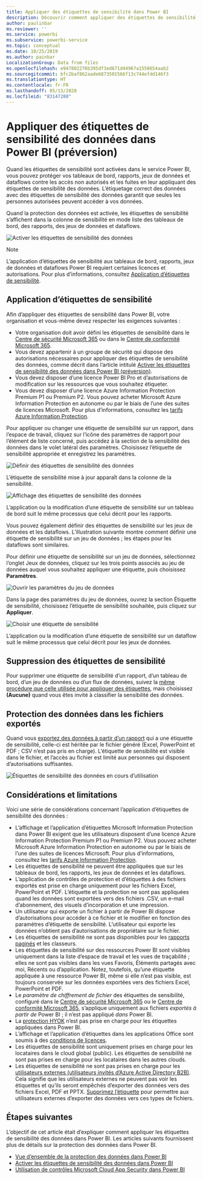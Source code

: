 ```yaml
---
title: Appliquer des étiquettes de sensibilité dans Power BI
description: Découvrir comment appliquer des étiquettes de sensibilité des données dans Power BI
author: paulinbar
ms.reviewer: ''
ms.service: powerbi
ms.subservice: powerbi-service
ms.topic: conceptual
ms.date: 10/25/2019
ms.author: painbar
LocalizationGroup: Data from files
ms.openlocfilehash: e947802276b395df3ed671d44967a1558654aab2
ms.sourcegitcommit: bfc2baf862aade6873501566f13c744efdd146f3
ms.translationtype: HT
ms.contentlocale: fr-FR
ms.lasthandoff: 05/13/2020
ms.locfileid: "83147280"
---
```

# <a name="apply-data-sensitivity-labels-in-power-bi-preview"></a>Appliquer des étiquettes de sensibilité des données dans Power BI (préversion)

Quand les étiquettes de sensibilité sont activées dans le service Power BI, vous pouvez protéger vos tableaux de bord, rapports, jeux de données et dataflows contre les accès non autorisés et les fuites en leur appliquant des étiquettes de sensibilité des données. L’étiquetage correct des données avec des étiquettes de sensibilité des données garantit que seules les personnes autorisées peuvent accéder à vos données.

Quand la protection des données est activée, les étiquettes de sensibilité s’affichent dans la colonne de sensibilité en mode liste des tableaux de bord, des rapports, des jeux de données et dataflows.

![Activer les étiquettes de sensibilité des données](media/service-security-apply-data-sensitivity-labels/apply-data-sensitivity-labels-01.png)

> [!NOTE]
> L’application d’étiquettes de sensibilité aux tableaux de bord, rapports, jeux de données et dataflows Power BI requiert certaines licences et autorisations. Pour plus d’informations, consultez [Application d’étiquettes de sensibilité](#applying-sensitivity-labels).

## <a name="applying-sensitivity-labels"></a>Application d’étiquettes de sensibilité

Afin d’appliquer des étiquettes de sensibilité dans Power BI, votre organisation et vous-même devez respecter les exigences suivantes :

* Votre organisation doit avoir défini les étiquettes de sensibilité dans le [Centre de sécurité Microsoft 365](https://security.microsoft.com/) ou dans le [Centre de conformité Microsoft 365](https://compliance.microsoft.com/).
* Vous devez appartenir à un groupe de sécurité qui dispose des autorisations nécessaires pour appliquer des étiquettes de sensibilité des données, comme décrit dans l’article intitulé [Activer les étiquettes de sensibilité des données dans Power BI (préversion)](../admin/service-security-enable-data-sensitivity-labels.md#enable-data-sensitivity-labels).
* Vous devez disposer d’une licence Power BI Pro et d’autorisations de modification sur les ressources que vous souhaitez étiqueter. 
* Vous devez disposer d’une licence Azure Information Protection Premium P1 ou Premium P2. Vous pouvez acheter Microsoft Azure Information Protection en autonome ou par le biais de l’une des suites de licences Microsoft. Pour plus d’informations, consultez les [tarifs Azure Information Protection](https://azure.microsoft.com/pricing/details/information-protection/).

Pour appliquer ou changer une étiquette de sensibilité sur un rapport, dans l’espace de travail, cliquez sur l’icône des paramètres de rapport pour l’élément de liste concerné, puis accédez à la section de la sensibilité des données dans le volet latéral des paramètres. Choisissez l’étiquette de sensibilité appropriée et enregistrez les paramètres.

![Définir des étiquettes de sensibilité des données](media/service-security-apply-data-sensitivity-labels/apply-data-sensitivity-labels-02.png)

L’étiquette de sensibilité mise à jour apparaît dans la colonne de la sensibilité. 

![Affichage des étiquettes de sensibilité des données](media/service-security-apply-data-sensitivity-labels/apply-data-sensitivity-labels-03.png)

L’application ou la modification d’une étiquette de sensibilité sur un tableau de bord suit le même processus que celui décrit pour les rapports. 

Vous pouvez également définir des étiquettes de sensibilité sur les jeux de données et les dataflows. L’illustration suivante montre comment définir une étiquette de sensibilité sur un jeu de données ; les étapes pour les dataflows sont similaires.

Pour définir une étiquette de sensibilité sur un jeu de données, sélectionnez l’onglet Jeux de données, cliquez sur les trois points associés au jeu de données auquel vous souhaitez appliquer une étiquette, puis choisissez **Paramètres**.

![Ouvrir les paramètres du jeu de données](media/service-security-apply-data-sensitivity-labels/apply-data-sensitivity-labels-05.png)

Dans la page des paramètres du jeu de données, ouvrez la section Étiquette de sensibilité, choisissez l’étiquette de sensibilité souhaitée, puis cliquez sur **Appliquer**.

![Choisir une étiquette de sensibilité](media/service-security-apply-data-sensitivity-labels/apply-data-sensitivity-labels-06.png)

L’application ou la modification d’une étiquette de sensibilité sur un dataflow suit le même processus que celui décrit pour les jeux de données.

## <a name="removing-sensitivity-labels"></a>Suppression des étiquettes de sensibilité
Pour supprimer une étiquette de sensibilité d’un rapport, d’un tableau de bord, d’un jeu de données ou d’un flux de données, suivez la [même procédure que celle utilisée pour appliquer des étiquettes](#applying-sensitivity-labels), mais choisissez **(Aucune)** quand vous êtes invité à classifier la sensibilité des données. 

## <a name="data-protection-in-exported-files"></a>Protection des données dans les fichiers exportés

Quand vous [exportez des données à partir d’un rapport](https://docs.microsoft.com/power-bi/consumer/end-user-export) qui a une étiquette de sensibilité, celle-ci est héritée par le fichier généré (Excel, PowerPoint et PDF ; CSV n’est pas pris en charge). L’étiquette de sensibilité est visible dans le fichier, et l’accès au fichier est limité aux personnes qui disposent d’autorisations suffisantes.

![Étiquettes de sensibilité des données en cours d’utilisation](media/service-security-apply-data-sensitivity-labels/apply-data-sensitivity-labels-04b.png)

## <a name="considerations-and-limitations"></a>Considérations et limitations

Voici une série de considérations concernant l’application d’étiquettes de sensibilité des données :

* L’affichage et l’application d’étiquettes Microsoft Information Protection dans Power BI exigent que les utilisateurs disposent d’une licence Azure Information Protection Premium P1 ou Premium P2. Vous pouvez acheter Microsoft Azure Information Protection en autonome ou par le biais de l’une des suites de licences Microsoft. Pour plus d’informations, consultez les [tarifs Azure Information Protection](https://azure.microsoft.com/pricing/details/information-protection/).
* Les étiquettes de sensibilité ne peuvent être appliquées que sur les tableaux de bord, les rapports, les jeux de données et les dataflows.
* L’application de contrôles de protection et d’étiquettes à des fichiers exportés est prise en charge uniquement pour les fichiers Excel, PowerPoint et PDF. L’étiquette et la protection ne sont pas appliquées quand les données sont exportées vers des fichiers .CSV, un e-mail d’abonnement, des visuels d’incorporation et une impression.
* Un utilisateur qui exporte un fichier à partir de Power BI dispose d’autorisations pour accéder à ce fichier et le modifier en fonction des paramètres d’étiquette de sensibilité. L’utilisateur qui exporte les données n’obtient pas d’autorisations de propriétaire sur le fichier. 
* Les étiquettes de sensibilité ne sont pas disponibles pour les [rapports paginés]( https://docs.microsoft.com/power-bi/paginated-reports-report-builder-power-bi) et les classeurs. 
* Les étiquettes de sensibilité sur des ressources Power BI sont visibles uniquement dans la liste d’espace de travail et les vues de traçabilité ; elles ne sont pas visibles dans les vues Favoris, Éléments partagés avec moi, Récents ou d’application. Notez, toutefois, qu’une étiquette appliquée à une ressource Power BI, même si elle n’est pas visible, est toujours conservée sur les données exportées vers des fichiers Excel, PowerPoint et PDF.
* Le *paramètre de chiffrement de fichier* des étiquettes de sensibilité, configuré dans le [Centre de sécurité Microsoft 365](https://security.microsoft.com/) ou le [Centre de conformité Microsoft 365](https://compliance.microsoft.com/), s’applique uniquement aux fichiers *exportés à partir de* Power BI ; il n’est pas appliqué *dans* Power BI.
* La [protection HYOK](https://docs.microsoft.com/azure/information-protection/configure-adrms-restrictions) n’est pas prise en charge pour les étiquettes appliquées dans Power BI.
* L’affichage et l’application d’étiquettes dans les applications Office sont soumis à des [conditions de licences](https://docs.microsoft.com/microsoft-365/compliance/get-started-with-sensitivity-labels#subscription-and-licensing-requirements-for-sensitivity-labels).
* Les étiquettes de sensibilité sont uniquement prises en charge pour les locataires dans le cloud global (public). Les étiquettes de sensibilité ne sont pas prises en charge pour les locataires dans les autres clouds.
* Les étiquettes de sensibilité ne sont pas prises en charge pour les [utilisateurs externes (utilisateurs invités d’Azure Active Directory B2B)](../admin/service-admin-azure-ad-b2b.md). Cela signifie que les utilisateurs externes ne peuvent pas voir les étiquettes et qu’ils seront empêchés d’exporter des données vers des fichiers Excel, PDF et PPTX. [Supprimez l’étiquette](#removing-sensitivity-labels) pour permettre aux utilisateurs externes d’exporter des données vers ces types de fichiers.

## <a name="next-steps"></a>Étapes suivantes

L’objectif de cet article était d’expliquer comment appliquer les étiquettes de sensibilité des données dans Power BI. Les articles suivants fournissent plus de détails sur la protection des données dans Power BI. 

* [Vue d’ensemble de la protection des données dans Power BI](../admin/service-security-data-protection-overview.md)
* [Activer les étiquettes de sensibilité des données dans Power BI](../admin/service-security-enable-data-sensitivity-labels.md)
* [Utilisation de contrôles Microsoft Cloud App Security dans Power BI](../admin/service-security-using-microsoft-cloud-app-security-controls.md)